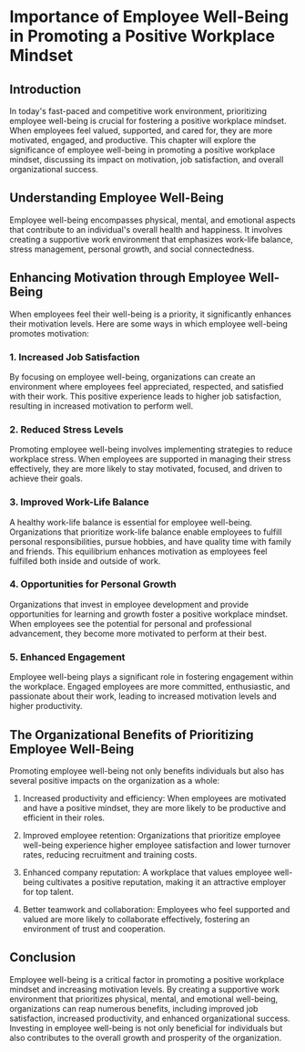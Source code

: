 # Importance of Employee Well-Being in Promoting a Positive Workplace Mindset

## Introduction

In today's fast-paced and competitive work environment, prioritizing employee well-being is crucial for fostering a positive workplace mindset. When employees feel valued, supported, and cared for, they are more motivated, engaged, and productive. This chapter will explore the significance of employee well-being in promoting a positive workplace mindset, discussing its impact on motivation, job satisfaction, and overall organizational success.

## Understanding Employee Well-Being

Employee well-being encompasses physical, mental, and emotional aspects that contribute to an individual's overall health and happiness. It involves creating a supportive work environment that emphasizes work-life balance, stress management, personal growth, and social connectedness.

## Enhancing Motivation through Employee Well-Being

When employees feel their well-being is a priority, it significantly enhances their motivation levels. Here are some ways in which employee well-being promotes motivation:

### 1\. Increased Job Satisfaction

By focusing on employee well-being, organizations can create an environment where employees feel appreciated, respected, and satisfied with their work. This positive experience leads to higher job satisfaction, resulting in increased motivation to perform well.

### 2\. Reduced Stress Levels

Promoting employee well-being involves implementing strategies to reduce workplace stress. When employees are supported in managing their stress effectively, they are more likely to stay motivated, focused, and driven to achieve their goals.

### 3\. Improved Work-Life Balance

A healthy work-life balance is essential for employee well-being. Organizations that prioritize work-life balance enable employees to fulfill personal responsibilities, pursue hobbies, and have quality time with family and friends. This equilibrium enhances motivation as employees feel fulfilled both inside and outside of work.

### 4\. Opportunities for Personal Growth

Organizations that invest in employee development and provide opportunities for learning and growth foster a positive workplace mindset. When employees see the potential for personal and professional advancement, they become more motivated to perform at their best.

### 5\. Enhanced Engagement

Employee well-being plays a significant role in fostering engagement within the workplace. Engaged employees are more committed, enthusiastic, and passionate about their work, leading to increased motivation levels and higher productivity.

## The Organizational Benefits of Prioritizing Employee Well-Being

Promoting employee well-being not only benefits individuals but also has several positive impacts on the organization as a whole:

1. Increased productivity and efficiency: When employees are motivated and have a positive mindset, they are more likely to be productive and efficient in their roles.
    
2. Improved employee retention: Organizations that prioritize employee well-being experience higher employee satisfaction and lower turnover rates, reducing recruitment and training costs.
    
3. Enhanced company reputation: A workplace that values employee well-being cultivates a positive reputation, making it an attractive employer for top talent.
    
4. Better teamwork and collaboration: Employees who feel supported and valued are more likely to collaborate effectively, fostering an environment of trust and cooperation.
    

## Conclusion

Employee well-being is a critical factor in promoting a positive workplace mindset and increasing motivation levels. By creating a supportive work environment that prioritizes physical, mental, and emotional well-being, organizations can reap numerous benefits, including improved job satisfaction, increased productivity, and enhanced organizational success. Investing in employee well-being is not only beneficial for individuals but also contributes to the overall growth and prosperity of the organization.
